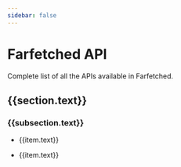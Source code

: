 ```yaml
---
sidebar: false
---
```


# Farfetched API

Complete list of all the APIs available in Farfetched.

<script setup>
    import { data as sections } from './apis.data'

    function hasSubsections(section) {
        return section.items.every(item => !item.link)
    }
</script>

<div v-for="section in sections">
    <h2>{{section.text}}</h2>
    <div v-if="hasSubsections(section)">
        <div v-for="subsection in section.items">
            <h3>{{subsection.text}}</h3>
            <ul>
                <li v-for="item in subsection.items">
                    <a v-if="item.link" :href="item.link">{{item.text}}</a>
                </li>
            </ul>
        </div>
    </div>
    <ul v-else>
        <li v-for="item in section.items">
            <a :href="item.link">{{item.text}}</a>
        </li>
    </ul>

</div>
